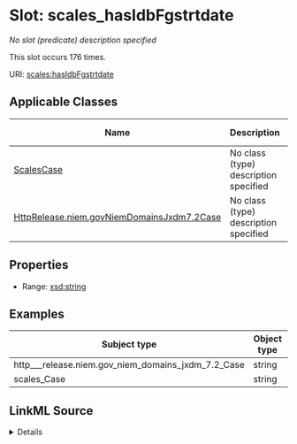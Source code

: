 

# Slot: scales_hasIdbFgstrtdate


_No slot (predicate) description specified_






This slot occurs 176 times.


URI: [scales:hasIdbFgstrtdate](http://schemas.scales-okn.org/rdf/scales#hasIdbFgstrtdate)



<!-- no inheritance hierarchy -->





## Applicable Classes

| Name | Description | Modifies Slot |
| --- | --- | --- |
| [ScalesCase](../classes/ScalesCase.md) | No class (type) description specified |  yes  |
| [HttpRelease.niem.govNiemDomainsJxdm7.2Case](../classes/HttpRelease.niem.govNiemDomainsJxdm7.2Case.md) | No class (type) description specified |  yes  |







## Properties

* Range: [xsd:string](http://www.w3.org/2001/XMLSchema#string)






## Examples

| Subject type | Object type | Example subject | Example object | Occurrences |
| --- | --- | --- | --- | --- |
| http___release.niem.gov_niem_domains_jxdm_7.2_Case | string | scales:/CaseCriminal | 01/01/1900 | 176 |
| scales_Case | string | scales:/CaseCriminal | 01/01/1900 | 176 |




## LinkML Source

<details>

```yaml
name: scales_hasIdbFgstrtdate
annotations:
  count:
    tag: count
    value: 176
description: No slot (predicate) description specified
examples:
- object:
    example_object: 01/01/1900
    example_object_type: string
    example_predicate: scales:hasIdbFgstrtdate
    example_subject: scales:/CaseCriminal
    example_subject_type: http___release.niem.gov_niem_domains_jxdm_7.2_Case
- object:
    example_object: 01/01/1900
    example_object_type: string
    example_predicate: scales:hasIdbFgstrtdate
    example_subject: scales:/CaseCriminal
    example_subject_type: scales_Case
from_schema: scales-kg
rank: 1000
slot_uri: scales:hasIdbFgstrtdate
alias: scales_hasIdbFgstrtdate
domain_of:
- http___release.niem.gov_niem_domains_jxdm_7.2_Case
- scales_Case
range: string

```
</details>